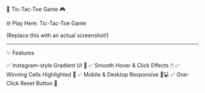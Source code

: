 📌 Tic-Tac-Toe Game 🎮

🌐 Play Here: Tic-Tac-Toe Game

 (Replace this with an actual screenshot!)


---

✨ Features

✅ Instagram-style Gradient UI 🎨
✅ Smooth Hover & Click Effects 🖱️
✅ Winning Cells Highlighted 🎉
✅ Mobile & Desktop Responsive 📱💻
✅ One-Click Reset Button 🔄